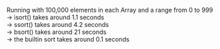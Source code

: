 Running with 100,000 elements in each Array and a range from 0 to 999
<br>
-> isort() takes around 1.1 seconds
<br>
-> ssort() takes around 4.2 seconds
<br>
-> bsort() takes around 21 seconds
<br>
-> the builtin sort takes around 0.1 seconds